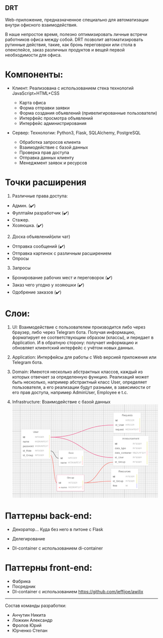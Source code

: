 DRT
---

Web-приложение, предназначенное специально для автоматизации внутри офисного взаимодействия.

В наше непростое время, полезно оптимизировать личные встречи работников офиса между собой. DRT позволит автоматизировать рутинные действия, такие, как бронь переговорки или стола в опенспейсе, заказ различных продуктов и вещей первой необходимости для офиса.

# Компоненты:

* Клиент: Реализована с использованием стека технологий JavaScript+HTML+CSS
    * Карта офиса
    * Форма отправки заявки
    * Форма создания объявлений (привелигированные пользователи)
    * Интерфейс просмотра объявлений
    * Интерфейс администрирования

* Сервер: 
Технологии: Python3, Flask, SQLAlchemy, PostgreSQL
    * Обработка запросов клиента
    * Взаимодействие с базой данных
    * Проверка прав доступа
    * Отправка данных клиенту
    * Менеджмент заявок и ресурсов



# Точки расширения
1. Различные права доступа:

  * Админ. (✔️)
  * Фуллтайм разработчик (✔️)
  * Стажер.
  * Хозяюшка. (✔️)

2. Доска объявлений(или чат)

  * Отправка сообщений (✔️)
  * Отправка картинок с различным расширением
  * Опросы

3.  Запросы

  * Бронирование рабочих мест и переговорок (✔️)
  * Заказ чего угодно у хозяюшки (✔️)
  * Одобрение заказов (✔️)


# Слои:

1. UI: Взаимодействие с пользователем производится либо через браузер, либо через Telegram бота. Получая информацию, форматирует ее соответствующим образом (классы), и передает в Application. И в обратную сторону: получает информацию и обновляет клиентский интерфейс с учётом новых данных.

2. Application: Интерфейсы для работы с Web версией приложения или Telegram бота.

3. Domain: Имеются несколько абстрактных классов, каждый из которых отвечает за определенную функцию. Реализаций может быть несколько, например абстрактный класс User, определяет пользователя, а его реализации будут разными, в зависимости от его прав доступа, например AdminUser, Employee e t.c.

4. Infrastructure: Взаимодействие с базой данных
![alt text](data_base.png "Title")


# Паттерны back-end:
* Декоратор... Куда без него в питоне с Flask
* Делегирование

* DI-container с использованием di-container

# Паттерны front-end:
* Фабрика
* Посредник
* DI-container с использованием https://github.com/jeffijoe/awilix
----

Состав команды разработки:

- Анчутин Никита
- Ложкин Александр
- Фролов Юрий
- Юрченко Степан
